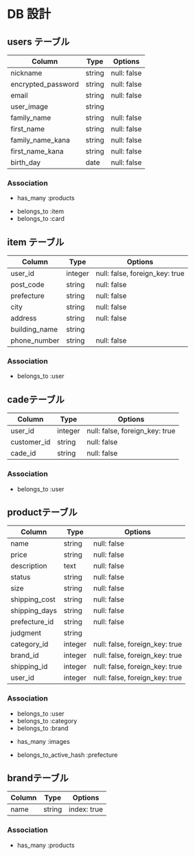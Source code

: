 # DB 設計

## users テーブル

| Column             | Type                | Options                 |
|--------------------|---------------------|-------------------------|
| nickname           | string              | null: false             |
| encrypted_password | string              | null: false             |
| email              | string              | null: false             |
| user_image         | string              |                         |
| family_name        | string              | null: false             |
| first_name         | string              | null: false             |
| family_name_kana   | string              | null: false             |
| first_name_kana    | string              | null: false             |
| birth_day          | date                | null: false             |

### Association

* has_many :products
- belongs_to :item
- belongs_to :card

## item テーブル

| Column                              | Type       | Options                        |
|-------------------------------------|------------|--------------------------------|
| user_id                             | integer    | null: false, foreign_key: true |
| post_code                           | string     | null: false                    |
| prefecture                          | string     | null: false                    |
| city                                | string     | null: false                    |
| address                             | string     | null: false                    |
| building_name                       | string     |                                |
| phone_number                        | string     | null: false                    |

### Association

- belongs_to :user

## cadeテーブル

| Column      | Type       | Options                        |
|-------------|------------|--------------------------------|
| user_id     | integer    | null: false, foreign_key: true |
| customer_id | string     | null: false                    |
| cade_id     | string     | null: false                    |

### Association

- belongs_to :user


## productテーブル

| Column        | Type       | Options                        |
|-------------  |------------|--------------------------------|
| name          | string     | null: false                    |
| price         | string     | null: false                    |
| description   | text       | null: false                    |
| status        | string     | null: false                    |
| size          | string     | null: false                    |
| shipping_cost | string     | null: false                    |
| shipping_days | string     | null: false                    |
| prefecture_id | string     | null: false                    |
| judgment      | string     |                                |
| category_id   | integer    | null: false, foreign_key: true |
| brand_id      | integer    | null: false, foreign_key: true |
| shipping_id   | integer    | null: false, foreign_key: true |
| user_id       | integer    | null: false, foreign_key: true |

### Association

- belongs_to :user
- belongs_to :category
- belongs_to :brand
* has_many :images
- belongs_to_active_hash :prefecture

## brandテーブル

| Column      | Type       | Options             |
|-------------|------------|---------------------|
| name        | string     | index: true         |

### Association

* has_many :products